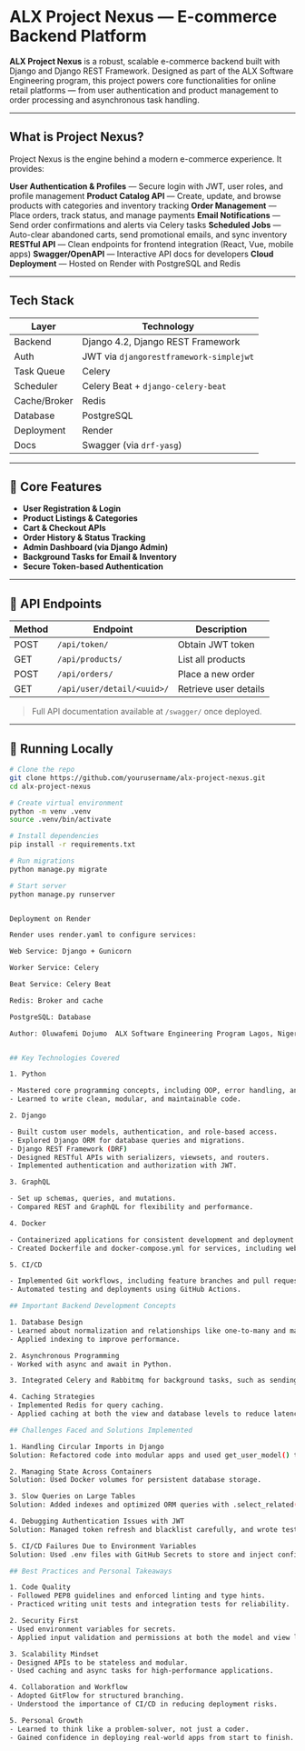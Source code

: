 # ALX Project Nexus — E-commerce Backend Platform

**ALX Project Nexus** is a robust, scalable e-commerce backend built with Django and Django REST Framework. Designed as part of the ALX Software Engineering program, this project powers core functionalities for online retail platforms — from user authentication and product management to order processing and asynchronous task handling.

---

## What is Project Nexus?

Project Nexus is the engine behind a modern e-commerce experience. It provides:

**User Authentication & Profiles** — Secure login with JWT, user roles, and profile management
**Product Catalog API** — Create, update, and browse products with categories and inventory tracking
**Order Management** — Place orders, track status, and manage payments
**Email Notifications** — Send order confirmations and alerts via Celery tasks
**Scheduled Jobs** — Auto-clear abandoned carts, send promotional emails, and sync inventory
**RESTful API** — Clean endpoints for frontend integration (React, Vue, mobile apps)
**Swagger/OpenAPI** — Interactive API docs for developers
**Cloud Deployment** — Hosted on Render with PostgreSQL and Redis

---

## Tech Stack

| Layer         | Technology                     |
|---------------|--------------------------------|
| Backend       | Django 4.2, Django REST Framework |
| Auth          | JWT via `djangorestframework-simplejwt` |
| Task Queue    | Celery                         |
| Scheduler     | Celery Beat + `django-celery-beat` |
| Cache/Broker  | Redis                          |
| Database      | PostgreSQL                     |
| Deployment    | Render                         |
| Docs          | Swagger (via `drf-yasg`)       |

---

## 🛒 Core Features

- **User Registration & Login**
- **Product Listings & Categories**
- **Cart & Checkout APIs**
- **Order History & Status Tracking**
- **Admin Dashboard (via Django Admin)**
- **Background Tasks for Email & Inventory**
- **Secure Token-based Authentication**

---

## 🚦 API Endpoints

| Method | Endpoint                  | Description                  |
|--------|---------------------------|------------------------------|
| POST   | `/api/token/`             | Obtain JWT token             |
| GET    | `/api/products/`          | List all products            |
| POST   | `/api/orders/`            | Place a new order            |
| GET    | `/api/user/detail/<uuid>/`| Retrieve user details        |

> Full API documentation available at `/swagger/` once deployed.

---

## 🧪 Running Locally

```bash
# Clone the repo
git clone https://github.com/yourusername/alx-project-nexus.git
cd alx-project-nexus

# Create virtual environment
python -m venv .venv
source .venv/bin/activate

# Install dependencies
pip install -r requirements.txt

# Run migrations
python manage.py migrate

# Start server
python manage.py runserver


Deployment on Render

Render uses render.yaml to configure services:

Web Service: Django + Gunicorn

Worker Service: Celery

Beat Service: Celery Beat

Redis: Broker and cache

PostgreSQL: Database

Author: Oluwafemi Dojumo  ALX Software Engineering Program Lagos, Nigeria


## Key Technologies Covered

1. Python

- Mastered core programming concepts, including OOP, error handling, and testing.
- Learned to write clean, modular, and maintainable code.

2. Django

- Built custom user models, authentication, and role-based access.
- Explored Django ORM for database queries and migrations.
- Django REST Framework (DRF)
- Designed RESTful APIs with serializers, viewsets, and routers.
- Implemented authentication and authorization with JWT.

3. GraphQL

- Set up schemas, queries, and mutations.
- Compared REST and GraphQL for flexibility and performance.

4. Docker

- Containerized applications for consistent development and deployment.
- Created Dockerfile and docker-compose.yml for services, including web and database.

5. CI/CD

- Implemented Git workflows, including feature branches and pull requests.
- Automated testing and deployments using GitHub Actions.

## Important Backend Development Concepts 

1. Database Design
- Learned about normalization and relationships like one-to-many and many-to-many.
- Applied indexing to improve performance.

2. Asynchronous Programming
- Worked with async and await in Python.

3. Integrated Celery and Rabbitmq for background tasks, such as sending emails.

4. Caching Strategies
- Implemented Redis for query caching.
- Applied caching at both the view and database levels to reduce latency.

## Challenges Faced and Solutions Implemented

1. Handling Circular Imports in Django
Solution: Refactored code into modular apps and used get_user_model() to avoid hard dependencies.

2. Managing State Across Containers
Solution: Used Docker volumes for persistent database storage.

3. Slow Queries on Large Tables
Solution: Added indexes and optimized ORM queries with .select_related() and .prefetch_related().

4. Debugging Authentication Issues with JWT
Solution: Managed token refresh and blacklist carefully, and wrote tests for edge cases.

5. CI/CD Failures Due to Environment Variables
Solution: Used .env files with GitHub Secrets to store and inject configs securely.

## Best Practices and Personal Takeaways

1. Code Quality
- Followed PEP8 guidelines and enforced linting and type hints.
- Practiced writing unit tests and integration tests for reliability.

2. Security First
- Used environment variables for secrets.
- Applied input validation and permissions at both the model and view levels.

3. Scalability Mindset
- Designed APIs to be stateless and modular.
- Used caching and async tasks for high-performance applications.

4. Collaboration and Workflow
- Adopted GitFlow for structured branching.
- Understood the importance of CI/CD in reducing deployment risks.

5. Personal Growth
- Learned to think like a problem-solver, not just a coder.
- Gained confidence in deploying real-world apps from start to finish.
